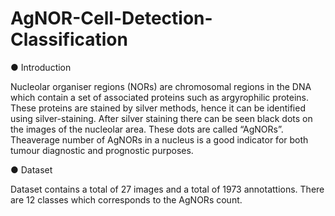 # AgNOR-Cell-Detection-Classification

● Introduction
 
Nucleolar organiser regions (NORs) are chromosomal regions in the DNA
which contain a set of associated proteins such as argyrophilic proteins.
These proteins are stained by silver methods, hence it can be identified using
silver-staining. After silver staining there can be seen black dots on the
images of the nucleolar area. These dots are called “AgNORs”.
Theaverage number of AgNORs in a nucleus is a good indicator for both
tumour diagnostic and prognostic purposes.

● Dataset

Dataset contains a total of 27 images and a total of 1973 annotattions. There are 12 classes which corresponds to the AgNORs count.
